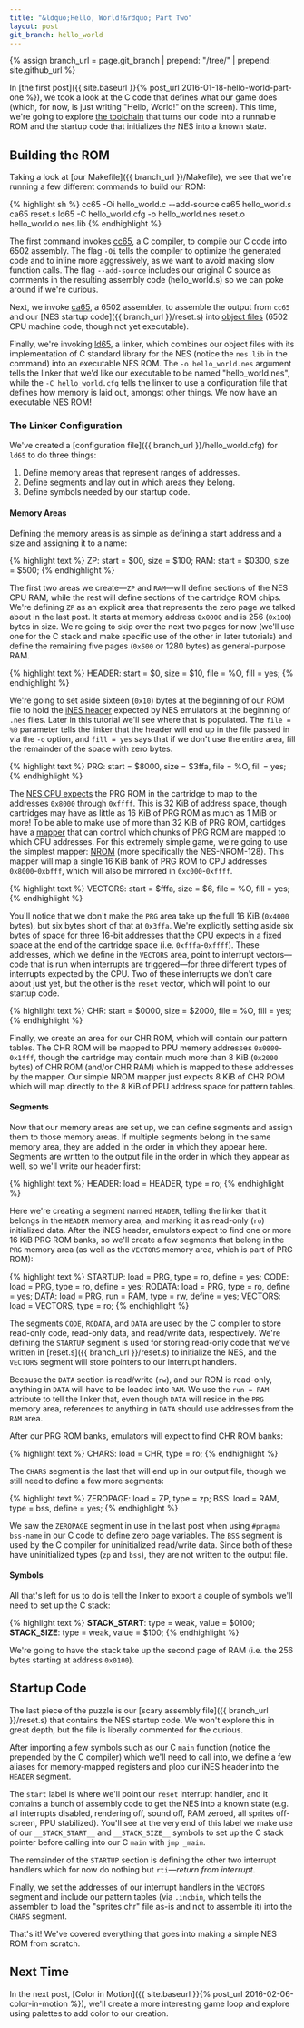 ```yaml
---
title: "&ldquo;Hello, World!&rdquo; Part Two"
layout: post
git_branch: hello_world
---
```


{% assign branch_url = page.git_branch | prepend: "/tree/" | prepend: site.github_url %}

In [the first post]({{ site.baseurl }}{% post_url 2016-01-18-hello-world-part-one %}), we took a look at the C code that defines what our game does (which, for now, is just writing "Hello, World!" on the screen).
This time, we're going to explore [the toolchain](http://cc65.github.io/cc65/) that turns our code into a runnable ROM and the startup code that initializes the NES into a known state.

## Building the ROM

Taking a look at [our Makefile]({{ branch_url }}/Makefile), we see that we're running a few different commands to build our ROM:

{% highlight sh %}
cc65 -Oi hello_world.c --add-source
ca65 hello_world.s
ca65 reset.s
ld65 -C hello_world.cfg -o hello_world.nes reset.o hello_world.o nes.lib
{% endhighlight %}

The first command invokes [cc65](http://cc65.github.io/doc/cc65.html), a C compiler, to compile our C code into 6502 assembly.
The flag `-Oi` tells the compiler to optimize the generated code and to inline more aggressively, as we want to avoid making slow function calls.
The flag `--add-source` includes our original C source as comments in the resulting assembly code (hello_world.s) so we can poke around if we're curious.

Next, we invoke [ca65](http://cc65.github.io/doc/ca65.html), a 6502 assembler, to assemble the output from `cc65` and our [NES startup code]({{ branch_url }}/reset.s) into [object files](https://en.wikipedia.org/wiki/Object_file) (6502 CPU machine code, though not yet executable).

Finally, we're invoking [ld65](http://cc65.github.io/doc/ld65.html), a linker, which combines our object files with its implementation of C standard library for the NES (notice the `nes.lib` in the command) into an executable NES ROM.
The `-o hello_world.nes` argument tells the linker that we'd like our executable to be named "hello_world.nes", while the `-C hello_world.cfg` tells the linker to use a configuration file that defines how memory is laid out, amongst other things. We now have an executable NES ROM!

### The Linker Configuration

We've created a [configuration file]({{ branch_url }}/hello_world.cfg) for `ld65` to do three things:

1. Define memory areas that represent ranges of addresses.
2. Define segments and lay out in which areas they belong.
3. Define symbols needed by our startup code.

#### Memory Areas

Defining the memory areas is as simple as defining a start address and a size and assigning it to a name:

{% highlight text %}
ZP: start = $00, size = $100;
RAM: start = $0300, size = $500;
{% endhighlight %}

The first two areas we create&mdash;`ZP` and `RAM`&mdash;will define sections of the NES CPU RAM, while the rest will define sections of the cartridge ROM chips.
We're defining `ZP` as an explicit area that represents the zero page we talked about in the last post.
It starts at memory address `0x0000` and is 256 (`0x100`) bytes in size.
We're going to skip over the next two pages for now (we'll use one for the C stack and make specific use of the other in later tutorials) and define the remaining five pages (`0x500` or 1280 bytes) as general-purpose RAM.

{% highlight text %}
HEADER: start = $0, size = $10, file = %O, fill = yes;
{% endhighlight %}

We're going to set aside sixteen (`0x10`) bytes at the beginning of our ROM file to hold the [iNES header](http://wiki.nesdev.com/w/index.php/INES) expected by NES emulators at the beginning of `.nes` files.
Later in this tutorial we'll see where that is populated.
The `file = %0` parameter tells the linker that the header will end up in the file passed in via the `-o` option, and `fill = yes` says that if we don't use the entire area, fill the remainder of the space with zero bytes.

{% highlight text %}
PRG: start = $8000, size = $3ffa, file = %O, fill = yes;
{% endhighlight %}

The [NES CPU expects](http://wiki.nesdev.com/w/index.php/CPU_memory_map) the PRG ROM in the cartridge to map to the addresses `0x8000` through `0xffff`.
This is 32 KiB of address space, though cartridges may have as little as 16 KiB of PRG ROM as much as 1 MiB or more!
To be able to make use of more than 32 KiB of PRG ROM, cartidges have a [mapper](http://wiki.nesdev.com/w/index.php/Mapper) that can control which chunks of PRG ROM are mapped to which CPU addresses.
For this extremely simple game, we're going to use the simplest mapper: [NROM](http://wiki.nesdev.com/w/index.php/NROM) (more specifically the NES-NROM-128).
This mapper will map a single 16 KiB bank of PRG ROM to CPU addresses `0x8000`-`0xbfff`, which will also be mirrored in `0xc000`-`0xffff`.

{% highlight text %}
VECTORS: start = $fffa, size = $6, file = %O, fill = yes;
{% endhighlight %}

You'll notice that we don't make the `PRG` area take up the full 16 KiB (`0x4000` bytes), but  six bytes short of that at `0x3ffa`.
We're explicitly setting aside six bytes of space for three 16-bit addresses that the CPU expects in a fixed space at the end of the cartridge space (i.e. `0xfffa`-`0xffff`).
These addresses, which we define in the `VECTORS` area, point to interrupt vectors&mdash;code that is run when interrupts are triggered&mdash;for three different types of interrupts expected by the CPU.
Two of these interrupts we don't care about just yet, but the other is the `reset` vector, which will point to our startup code.

{% highlight text %}
CHR: start = $0000, size = $2000, file = %O, fill = yes;
{% endhighlight %}

Finally, we create an area for our CHR ROM, which will contain our pattern tables.
The CHR ROM will be mapped to PPU memory addresses `0x0000`-`0x1fff`, though the cartridge may contain much more than 8 KiB (`0x2000` bytes) of CHR ROM (and/or CHR RAM) which is mapped to these addresses by the mapper.
Our simple NROM mapper just expects 8 KiB of CHR ROM which will map directly to the 8 KiB of PPU address space for pattern tables.

#### Segments

Now that our memory areas are set up, we can define segments and assign them to those memory areas.
If multiple segments belong in the same memory area, they are added in the order in which they appear here.
Segments are written to the output file in the order in which they appear as well, so we'll write our header first:

{% highlight text %}
HEADER: load = HEADER, type = ro;
{% endhighlight %}

Here we're creating a segment named `HEADER`, telling the linker that it belongs in the `HEADER` memory area, and marking it as read-only (`ro`) initialized data.
After the iNES header, emulators expect to find one or more 16 KiB PRG ROM banks, so we'll create a few segments that belong in the `PRG` memory area (as well as the `VECTORS` memory area, which is part of PRG ROM):

{% highlight text %}
STARTUP: load = PRG,            type = ro,  define = yes;
CODE:    load = PRG,            type = ro,  define = yes;
RODATA:  load = PRG,            type = ro,  define = yes;
DATA:    load = PRG, run = RAM, type = rw,  define = yes;
VECTORS: load = VECTORS,        type = ro;
{% endhighlight %}

The segments `CODE`, `RODATA`, and `DATA` are used by the C compiler to store read-only code, read-only data, and read/write data, respectively.
We're defining the `STARTUP` segment is used for storing read-only code that we've written in [reset.s]({{ branch_url }}/reset.s) to initialize the NES, and the `VECTORS` segment will store pointers to our interrupt handlers.

Because the `DATA` section is read/write (`rw`), and our ROM is read-only, anything in `DATA` will have to be loaded into `RAM`.
We use the `run = RAM` attribute to tell the linker that, even though `DATA` will reside in the `PRG` memory area, references to anything in `DATA` should use addresses from the `RAM` area.

After our PRG ROM banks, emulators will expect to find CHR ROM banks:

{% highlight text %}
CHARS: load = CHR, type = ro;
{% endhighlight %}

The `CHARS` segment is the last that will end up in our output file, though we still need to define a few more segments:

{% highlight text %}
ZEROPAGE: load = ZP,  type = zp;
BSS:      load = RAM, type = bss, define = yes;
{% endhighlight %}

We saw the `ZEROPAGE` segment in use in the last post when using `#pragma bss-name` in our C code to define zero page variables.
The `BSS` segment is used by the C compiler for uninitialized read/write data.
Since both of these have uninitialized types (`zp` and `bss`), they are not written to the output file.

#### Symbols

All that's left for us to do is tell the linker to export a couple of symbols we'll need to set up the C stack:

{% highlight text %}
__STACK_START__: type = weak, value = $0100;
__STACK_SIZE__:  type = weak, value = $100;
{% endhighlight %}

We're going to have the stack take up the second page of RAM (i.e. the 256 bytes starting at address `0x0100`).

## Startup Code

The last piece of the puzzle is our [scary assembly file]({{ branch_url }}/reset.s) that contains the NES startup code.
We won't explore this in great depth, but the file is liberally commented for the curious.

After importing a few symbols such as our C `main` function (notice the `_` prepended by the C compiler) which we'll need to call into, we define a few aliases for memory-mapped registers and plop our iNES header into the `HEADER` segment.

The `start` label is where we'll point our `reset` interrupt handler, and it contains a bunch of assembly code to get the NES into a known state (e.g. all interrupts disabled, rendering off, sound off, RAM zeroed, all sprites off-screen, PPU stabilized).
You'll see at the very end of this label we make use of our `__STACK_START__` and `__STACK_SIZE__` symbols to set up the C stack pointer before calling into our C `main` with `jmp _main`.

The remainder of the `STARTUP` section is defining the other two interrupt handlers which for now do nothing but `rti`&mdash;*return from interrupt*.

Finally, we set the addresses of our interrupt handlers in the `VECTORS` segment and include our pattern tables (via `.incbin`, which tells the assembler to load the "sprites.chr" file as-is and not to assemble it) into the `CHARS` segment.

That's it! We've covered everything that goes into making a simple NES ROM from scratch.

## Next Time

In the next post, [Color in Motion]({{ site.baseurl }}{% post_url 2016-02-06-color-in-motion %}), we'll create a more interesting game loop and explore using palettes to add color to our creation.

